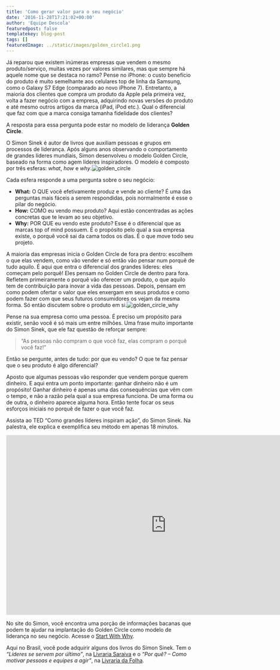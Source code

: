```yaml
---
title: 'Como gerar valor para o seu negócio'
date: '2016-11-28T17:21:02+00:00'
author: 'Equipe Descola'
featuredpost: false
templatekey: blog-post
tags: []
featuredImage: ../static/images/golden_circle1.png
---
```


Já reparou que existem inúmeras empresas que vendem o mesmo produto/serviço, muitas vezes por valores similares, mas que sempre há aquele nome que se destaca no ramo? Pense no iPhone: o custo benefício do produto é muito semelhante aos celulares top de linha da Samsung, como o Galaxy S7 Edge (comparado ao novo iPhone 7). Entretanto, a maioria dos clientes que compra um produto da Apple pela primeira vez, volta a fazer negócio com a empresa, adquirindo novas versões do produto e até mesmo outros artigos da marca (iPad, iPod etc.). Qual o diferencial que faz com que a marca consiga tamanha fidelidade dos clientes?

A resposta para essa pergunta pode estar no modelo de liderança **Golden Circle**.

O Simon Sinek é autor de livros que auxiliam pessoas e grupos em processos de liderança. Após alguns anos observando o comportamento de grandes líderes mundiais, Simon desenvolveu o modelo Golden Circle, baseado na forma como agem líderes inspiradores. O modelo é composto por três esferas: _what_, _how_ e _why_.![golden_circle](https://descola.org/drops/wp-content/uploads/2016/11/golden_circle.png)

Cada esfera responde a uma pergunta sobre o seu negócio:

- **What:** O QUE você efetivamente produz e vende ao cliente? É uma das perguntas mais fáceis a serem respondidas, pois normalmente é esse o pilar do negócio.
- **How:** COMO eu vendo meu produto? Aqui estão concentradas as ações concretas que te levam ao seu objetivo.
- **Why:** POR QUE eu vendo este produto? Esse é o diferencial que as marcas top of mind possuem. É o propósito pelo qual a sua empresa existe, o porquê você sai da cama todos os dias. É o que move todo seu projeto.

A maioria das empresas inicia o Golden Circle de fora pra dentro: escolhem o que elas vendem, como vão vender e só então vão pensar num porquê de tudo aquilo. É aqui que entra o diferencial dos grandes líderes: eles começam pelo porquê! Eles pensam no Golden Circle de dentro para fora. Refletem primeiramente o porquê vão oferecer um produto, o que aquilo tem de contribuição para inovar a vida das pessoas. Depois, pensam em como podem ofertar o valor que eles enxergam em seus produtos e como podem fazer com que seus futuros consumidores os vejam da mesma forma. Só então discutem sobre o produto em si.![golden_circle_why](https://descola.org/drops/wp-content/uploads/2016/11/golden_circle_why.png)

Pense na sua empresa como uma pessoa. É preciso um propósito para existir, senão você é só mais um entre milhões. Uma frase muito importante do Simon Sinek, que ele faz questão de reforçar sempre:

> “As pessoas não compram o que você faz, elas compram o porquê você faz!”

Então se pergunte, antes de tudo: por que eu vendo? O que te faz pensar que o seu produto é algo diferencial?

Aposto que algumas pessoas vão responder que vendem porque querem dinheiro. E aqui entra um ponto importante: ganhar dinheiro não é um propósito! Ganhar dinheiro é apenas uma das consequências que vêm com o tempo, e não a razão pela qual a sua empresa funciona. De uma forma ou de outra, o dinheiro aparece alguma hora. Então tente focar os seus esforços iniciais no porquê de fazer o que você faz.

Assista ao TED “Como grandes líderes inspiram ação”, do Simon Sinek. Na palestra, ele explica e exemplifica seu método em apenas 18 minutos.

<iframe allowfullscreen="allowfullscreen" frameborder="0" height="480" loading="lazy" scrolling="no" src="https://embed.ted.com/talks/simon_sinek_how_great_leaders_inspire_action" width="854"></iframe>

No site do Simon, você encontra uma porção de informações bacanas que podem te ajudar na implantação do Golden Circle como modelo de liderança no seu negócio. Acesse o [Start With Why](https://www.startwithwhy.com/Home.aspx).

Aqui no Brasil, você pode adquirir alguns dos livros do Simon Sinek. Tem o _“Líderes se servem por último”_, na [Livraria Saraiva](http://www.livrariacultura.com.br/p/lideres-se-servem-por-ultimo-46129687?id_link=13608&utm_source=buscape&utm_medium=cpc&utm_term=Lideres-Se-Servem-Por-Ultimo&utm_campaign=precosexclusivos) e o _“Por quê? – Como motivar pessoas e equipes a agir”_, na [Livraria da Folha](http://livraria.folha.com.br/livros/negocios/qu-simon-sinek-1183106.html?tracking_number=63&utm_source=buscape&utm_medium=buscape&utm_campaign=buscape).
